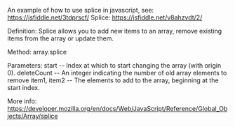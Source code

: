 An example of how to use splice in javascript, see: https://jsfiddle.net/3tdprscf/
Splice: https://jsfiddle.net/v8ahzvdt/2/

Definition: Splice allows you to add new items to an array, remove existing items from the array or update them.

Method: array.splice

Parameters: start -- Index at which to start changing the array (with origin 0).
            deleteCount -- An integer indicating the number of old array elements to remove
            item1, item2 -- The elements to add to the array, beginning at the start index.

More info: https://developer.mozilla.org/en/docs/Web/JavaScript/Reference/Global_Objects/Array/splice


